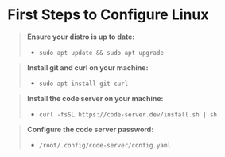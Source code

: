 # First Steps to Configure Linux

> **Ensure your distro is up to date:**
> - `sudo apt update && sudo apt upgrade`

> **Install git and curl on your machine:**
> - `sudo apt install git curl`

> **Install the code server on your machine:**
> - `curl -fsSL https://code-server.dev/install.sh | sh`

> **Configure the code server password:**
> - `/root/.config/code-server/config.yaml`
